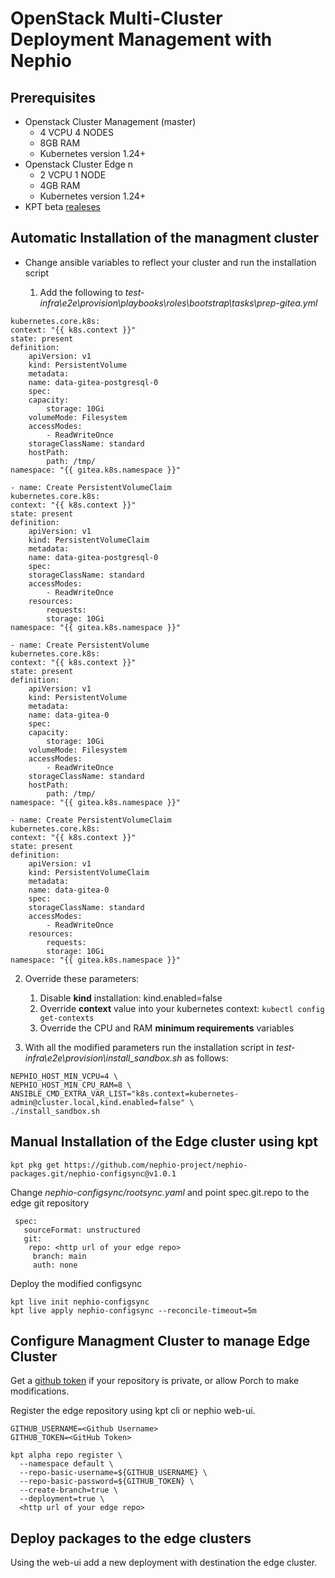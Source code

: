 # OpenStack Multi-Cluster Deployment Management with Nephio


## Prerequisites

* Openstack Cluster Management (master)
  * 4 VCPU 4 NODES
  * 8GB RAM
  * Kubernetes version 1.24+
* Openstack Cluster Edge n
  * 2 VCPU 1 NODE
  * 4GB RAM
  * Kubernetes version 1.24+
* KPT beta [realeses](https://github.com/kptdev/kpt/releases)

## Automatic Installation of the managment cluster
* Change ansible variables to reflect your cluster and run the installation script
  
  1. Add the following to *test-infra\e2e\provision\playbooks\roles\bootstrap\tasks\prep-gitea.yml*
```- name: Create PersistentVolume
kubernetes.core.k8s:
context: "{{ k8s.context }}"
state: present
definition:
    apiVersion: v1
    kind: PersistentVolume
    metadata:
    name: data-gitea-postgresql-0
    spec:
    capacity:
        storage: 10Gi
    volumeMode: Filesystem
    accessModes:
        - ReadWriteOnce
    storageClassName: standard
    hostPath:
        path: /tmp/
namespace: "{{ gitea.k8s.namespace }}"

- name: Create PersistentVolumeClaim
kubernetes.core.k8s:
context: "{{ k8s.context }}"
state: present
definition:
    apiVersion: v1
    kind: PersistentVolumeClaim
    metadata:
    name: data-gitea-postgresql-0
    spec:
    storageClassName: standard
    accessModes:
        - ReadWriteOnce
    resources:
        requests:
        storage: 10Gi
namespace: "{{ gitea.k8s.namespace }}"

- name: Create PersistentVolume
kubernetes.core.k8s:
context: "{{ k8s.context }}"
state: present
definition:
    apiVersion: v1
    kind: PersistentVolume
    metadata:
    name: data-gitea-0
    spec:
    capacity:
        storage: 10Gi
    volumeMode: Filesystem
    accessModes:
        - ReadWriteOnce
    storageClassName: standard
    hostPath:
        path: /tmp/
namespace: "{{ gitea.k8s.namespace }}"

- name: Create PersistentVolumeClaim
kubernetes.core.k8s:
context: "{{ k8s.context }}"
state: present
definition:
    apiVersion: v1
    kind: PersistentVolumeClaim
    metadata:
    name: data-gitea-0
    spec:
    storageClassName: standard
    accessModes:
        - ReadWriteOnce
    resources:
        requests:
        storage: 10Gi
namespace: "{{ gitea.k8s.namespace }}"
```
  2. Override these parameters:
     1. Disable **kind** installation: kind.enabled=false
     2. Override **context** value into your kubernetes context: `kubectl config get-contexts`
     3. Override the CPU and RAM **minimum requirements** variables
   
  3. With all the modified parameters run the installation script in
  *test-infra\e2e\provision\install_sandbox.sh* as follows:
```
NEPHIO_HOST_MIN_VCPU=4 \
NEPHIO_HOST_MIN_CPU_RAM=8 \
ANSIBLE_CMD_EXTRA_VAR_LIST="k8s.context=kubernetes-admin@cluster.local,kind.enabled=false" \
./install_sandbox.sh
```


## Manual Installation of the Edge cluster using kpt

``` 
kpt pkg get https://github.com/nephio-project/nephio-packages.git/nephio-configsync@v1.0.1
```

Change *nephio-configsync/rootsync.yaml* and point spec.git.repo to the edge git repository
```
 spec:
   sourceFormat: unstructured
   git:
    repo: <http url of your edge repo>
     branch: main
     auth: none
```
Deploy the modified configsync
```
kpt live init nephio-configsync
kpt live apply nephio-configsync --reconcile-timeout=5m
```

## Configure Managment Cluster to manage Edge Cluster
Get a [github token](https://docs.github.com/en/authentication/keeping-your-account-and-data-secure/managing-your-personal-access-tokens#fine-grained-personal-access-tokens) if your repository is private, or allow Porch to make modifications.

Register the edge repository using kpt cli or nephio web-ui.
```
GITHUB_USERNAME=<Github Username>
GITHUB_TOKEN=<GitHub Token>

kpt alpha repo register \
  --namespace default \
  --repo-basic-username=${GITHUB_USERNAME} \
  --repo-basic-password=${GITHUB_TOKEN} \
  --create-branch=true \
  --deployment=true \
  <http url of your edge repo>
```

## Deploy packages to the edge clusters
Using the web-ui add a new deployment with destination the edge cluster.

